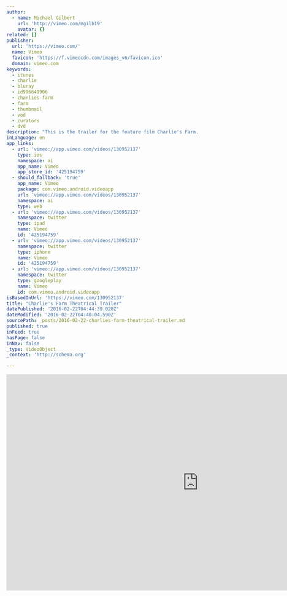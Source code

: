 ```yaml
---
author:
  - name: Michael Gilbert
    url: 'http://vimeo.com/mgilb19'
    avatar: {}
related: []
publisher:
  url: 'https://vimeo.com/'
  name: Vimeo
  favicon: 'https://f.vimeocdn.com/images_v6/favicon.ico'
  domain: vimeo.com
keywords:
  - itunes
  - charlie
  - bluray
  - id996649906
  - charlies-farm
  - farm
  - thumbnail
  - vod
  - curators
  - dvd
description: "This is the trailer for the feature film Charlie's Farm. I edited Charlie's Farm in 2014 and it was released in December of that year. It was released on DVD, BluRay, and VOD in June 2015. Available on iTunes here https://itunes.apple.com/au/movie/charlies-farm/id996649906"
inLanguage: en
app_links:
  - url: 'vimeo://app.vimeo.com/videos/130952137'
    type: ios
    namespace: ai
    app_name: Vimeo
    app_store_id: '425194759'
  - should_fallback: 'true'
    app_name: Vimeo
    package: com.vimeo.android.videoapp
    url: 'vimeo://app.vimeo.com/videos/130952137'
    namespace: ai
    type: web
  - url: 'vimeo://app.vimeo.com/videos/130952137'
    namespace: twitter
    type: ipad
    name: Vimeo
    id: '425194759'
  - url: 'vimeo://app.vimeo.com/videos/130952137'
    namespace: twitter
    type: iphone
    name: Vimeo
    id: '425194759'
  - url: 'vimeo://app.vimeo.com/videos/130952137'
    namespace: twitter
    type: googleplay
    name: Vimeo
    id: com.vimeo.android.videoapp
isBasedOnUrl: 'https://vimeo.com/130952137'
title: "Charlie's Farm Theatrical Trailer"
datePublished: '2016-02-22T04:44:39.020Z'
dateModified: '2016-02-22T04:40:04.590Z'
sourcePath: _posts/2016-02-22-charlies-farm-theatrical-trailer.md
published: true
inFeed: true
hasPage: false
inNav: false
_type: VideoObject
_context: 'http://schema.org'

---
```

<iframe src="https://cdn.embedly.com/widgets/media.html?src=https%3A%2F%2Fplayer.vimeo.com%2Fvideo%2F130952137&amp;url=https%3A%2F%2Fvimeo.com%2F130952137&amp;image=http%3A%2F%2Fi.vimeocdn.com%2Fvideo%2F524574376_1280.jpg&amp;key=b7d04c9b404c499eba89ee7072e1c4f7&amp;type=text%2Fhtml&amp;schema=vimeo" width="1000" height="563" scrolling="no" frameborder="0" allowfullscreen="allowfullscreen" style=""></iframe>